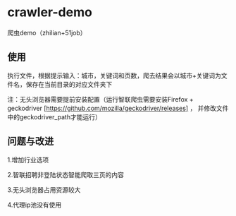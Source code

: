 # crawler-demo
爬虫demo（zhilian+51job）

## 使用
执行文件，根据提示输入：城市，关键词和页数，爬去结果会以城市+关键词为文件名，保存在当前目录的对应文件夹下

注：无头浏览器需要提前安装配置（运行智联爬虫需要安装Firefox + geckodriver [https://github.com/mozilla/geckodriver/releases] ，
并修改文件中的geckodriver_path才能运行）

## 问题与改进
1.增加行业选项

2.智联招聘非登陆状态智能爬取三页的内容

3.无头浏览器占用资源较大

4.代理ip池没有使用
